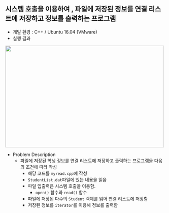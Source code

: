 
## 시스템 호출을 이용하여 , 파일에 저장된 정보를 연결 리스트에 저장하고 정보를 출력하는 프로그램
* 개발 환경 : C++ / Ubuntu 16.04 (VMware)
* 실행 결과
<img src = "https://user-images.githubusercontent.com/48857568/132690596-2e770abc-3e84-46e8-928a-6c277804abc2.JPG" width="500" height="320">

* Problem Description
  * 파일에 저장된 학생 정보를 연결 리스트에 저장하고 출력하는 프로그램을 다음의 조건에 따라 작성
    * 해당 코드를 `myread.cpp`에 작성
    * `StudentList.dat`파일에 있는 내용을 읽음
    * 파일 입출력은 시스템 호출을 이용함.
      * `open()` 함수와 `read()` 함수
    * 파일에 저장된 다수의 `Student` 객체를 읽어 연결 리스트에 저장함
    * 저장된 정보를 `iterator`를 이용해 정보를 출력함
